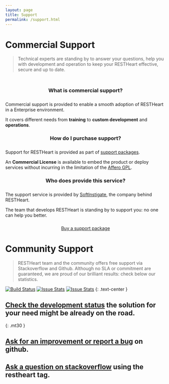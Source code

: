 ```yaml
---
layout: page
title: Support
permalink: /support.html
---
```


# Commercial Support

> Technical experts are standing by to answer your questions, help you with development and operation to keep your RESTHeart effective, secure and up to date.

<section class="slice" id="questions" style="padding-top: 10px">
    <div class="container">
        <article class="col-sm-12 col-md-4">
            <section>
                <h3 style="text-align:center; margin-bottom: 25px;">What is commercial support?</h3>
                <p>Commercial support is provided to enable a smooth adoption of RESTHeart in a Enterprise environment.</p>
                <p>It covers different needs from <strong>training</strong> to <strong>custom development</strong> and <strong>operations</strong>.</p>
            </section>
        </article>
        <article class="col-sm-12 col-md-4">
            <section>
                <h3 style="text-align:center; margin-bottom: 25px;">How do I purchase support?</h3>
                <p>Support for RESTHeart is provided as part of <a href="/support-packages.html">support packages</a>.</p>
                <p>An <strong>Commercial License</strong> is available to embed the product or deploy services without incurring in the limitation of the <a href="https://en.wikipedia.org/wiki/Affero_General_Public_License" target="_blank">Affero GPL</a>.</p>
            </section>
        </article>
        <article class="col-sm-12 col-md-4">
            <section>
                <h3 style="text-align:center; margin-bottom: 25px;">Who does provide this service?</h3>
                <p>The support service is provided by <a href="http://www.softinstigate.com" target="_blank">SoftInstigate</a>, the company behind RESTHeart.</p>
                <p>The team that develops RESTHeart is standing by to support you: no one can help you better.</p>
            </section>
        </article>
    </div>
</section>

<section class="slice" id="questions" style="padding-top: 10px; text-align:center">
<div class="container">
    <a href="/support-packages.html" class="btn btn-primary btn-sm">Buy a support package</a>
</div>
</section>

# Community Support

> RESTHeart team and the community offers free support via Stackoverflow and Github. Although no SLA or commitment are guaranteed, we are proud of our brilliant results: check below our statistics.

[![Build Status](https://travis-ci.org/SoftInstigate/restheart.svg?branch=develop)](https://travis-ci.org/SoftInstigate/restheart)
[![Issue Stats](http://issuestats.com/github/SoftInstigate/restheart/badge/pr)](http://issuestats.com/github/SoftInstigate/restheart)
[![Issue Stats](http://issuestats.com/github/SoftInstigate/restheart/badge/issue)](http://issuestats.com/github/SoftInstigate/restheart)
{: .text-center }

## <a class="btn btn-success btn-small" href="https://softinstigate.atlassian.net/issues/?filter=10403" target="_blank">Check the development status</a> the solution for your need might be already on the road.
{: .mt30 }

## <a class="btn btn-info" href="https://github.com/SoftInstigate/restheart/issues/new">Ask for an improvement or report a bug</a> on github.

## <a class="btn btn-warning" href="http://stackoverflow.com/questions/tagged/restheart">Ask a question on stackoverflow</a> using the restheart tag.
